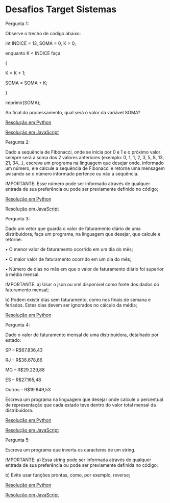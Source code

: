 <h1>Desafios Target Sistemas</h1>

Pergunta 1:

Observe o trecho de código abaixo:

int INDICE = 13, SOMA = 0, K = 0;

enquanto K < INDICE faça

{

K = K + 1;

SOMA = SOMA + K;

}

imprimir(SOMA);

Ao final do processamento, qual será o valor da variável SOMA?

<a href="https://github.com/adiosCarla/desafios-target-sistemas/blob/main/pergunta_1.ipynb">Resolução em Python</a>

<a href="https://github.com/adiosCarla/desafios-target-sistemas/blob/main/pergunta_1.js">Resolução em JavaScript</a>

Pergunta 2:

Dado a sequência de Fibonacci, onde se inicia por 0 e 1 e o próximo valor sempre será a soma dos 2 valores anteriores (exemplo: 0, 1, 1, 2, 3, 5, 8, 13, 21, 34...), escreva um programa na linguagem que desejar onde, informado um número, ele calcule a sequência de Fibonacci e retorne uma mensagem avisando se o número informado pertence ou não a sequência.

IMPORTANTE:
Esse número pode ser informado através de qualquer entrada de sua preferência ou pode ser previamente definido no código;

<a href="https://github.com/adiosCarla/desafios-target-sistemas/blob/main/pergunta_2.ipynb">Resolução em Python</a>

<a href="https://github.com/adiosCarla/desafios-target-sistemas/blob/main/pergunta_2.js">Resolução em JavaScript</a>

Pergunta 3:

Dado um vetor que guarda o valor de faturamento diário de uma distribuidora, faça um programa, na linguagem que desejar, que calcule e retorne:

• O menor valor de faturamento ocorrido em um dia do mês;

• O maior valor de faturamento ocorrido em um dia do mês;

• Número de dias no mês em que o valor de faturamento diário foi superior à média mensal.

IMPORTANTE:
a) Usar o json ou xml disponível como fonte dos dados do faturamento mensal;

b) Podem existir dias sem faturamento, como nos finais de semana e feriados. Estes dias devem ser ignorados no cálculo da média;

<a href="https://github.com/adiosCarla/desafios-target-sistemas/blob/main/pergunta_3.ipynb">Resolução em Python</a>

Pergunta 4:

Dado o valor de faturamento mensal de uma distribuidora, detalhado por estado:

SP – R$67.836,43

RJ – R$36.678,66

MG – R$29.229,88

ES – R$27.165,48

Outros – R$19.849,53

Escreva um programa na linguagem que desejar onde calcule o percentual de representação que cada estado teve dentro do valor total mensal da distribuidora.

<a href="https://github.com/adiosCarla/desafios-target-sistemas/blob/main/pergunta_4.ipynb">Resolução em Python</a>

<a href="https://github.com/adiosCarla/desafios-target-sistemas/blob/main/pergunta_4.js">Resolução em JavaScript</a>

Pergunta 5:

Escreva um programa que inverta os caracteres de um string.

IMPORTANTE:
a) Essa string pode ser informada através de qualquer entrada de sua preferência ou pode ser previamente definida no código;

b) Evite usar funções prontas, como, por exemplo, reverse;

<a href="https://github.com/adiosCarla/desafios-target-sistemas/blob/main/pergunta_5.ipynb">Resolução em Python</a>

<a href="https://github.com/adiosCarla/desafios-target-sistemas/blob/main/pergunta_5.js">Resolução em JavaScript</a>
